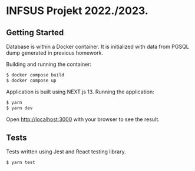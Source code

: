 # INFSUS Projekt 2022./2023.

## Getting Started

Database is within a Docker container. It is initialized with data from PGSQL dump generated in previous homework.

Building and running the container:

```bash
$ docker compose build
$ docker compose up
```

Application is built using NEXT.js 13.
Running the application:

```bash
$ yarn
$ yarn dev
```

Open [http://localhost:3000](http://localhost:3000) with your browser to see the result.

## Tests

Tests written using Jest and React testing library.

```bash
$ yarn test
```
